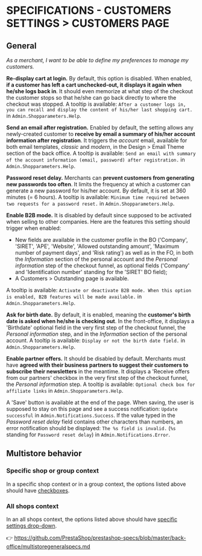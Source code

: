 # **SPECIFICATIONS - CUSTOMERS SETTINGS > CUSTOMERS PAGE**


## General

_As a merchant, I want to be able to define my preferences to manage my customers._

**Re-display cart at login.** By default, this option is disabled. When enabled, **if a customer has left a cart unchecked-out, it displays it again when he/she logs back in**. It should even memorize at what step of the checkout the customer stops so that he/she can go back directly to where the checkout was stopped. A tooltip is available: `After a customer logs in, you can recall and display the content of his/her last shopping cart.` in `Admin.Shopparameters.Help`.

**Send an email after registration.** Enabled by default, the setting allows any newly-created customer to **receive by email a summary of his/her account information after registration**. It triggers the _account_ email, available for both email templates, _classic_ and _modern_, in the Design > Email Theme section of the back office. A tooltip is available: `Send an email with summary of the account information (email, password) after registration.` in `Admin.Shopparameters.Help`.

**Password reset delay.** Merchants can **prevent customers from generating new passwords too often**. It limits the frequency at which a customer can generate a new password for his/her account. By default, it is set at 360 minutes (= 6 hours). A tooltip is available: `Minimum time required between two requests for a password reset.` in `Admin.Shopparameters.Help`.

**Enable B2B mode.** It is disabled by default since supposed to be activated when selling to other companies. Here are the features this setting should trigger when enabled:

- New fields are available in the customer profile in the BO ('Company', 'SIRET', 'APE', 'Website', 'Allowed outstanding amount', 'Maximum number of payment days', and 'Risk rating') as well as in the FO, in both the _Information_ section of the personal account and the _Personal information_ step of the checkout funnel, as optional fields ('Company' and 'Identification number' standing for the 'SIRET' BO field);
- A Customers > Outstanding page is available.

A tooltip is available: `Activate or deactivate B2B mode. When this option is enabled, B2B features will be made available.` in `Admin.Shopparameters.Help`.

**Ask for birth date.** By default, it is enabled, meaning the **customer's birth date is asked when he/she is checking out**. In the front-office, it displays a 'Birthdate' optional field in the very first step of the checkout funnel, the _Personal information_ step, and in the _Information_ section of the personal account. A tooltip is available: `Display or not the birth date field.` in  `Admin.Shopparameters.Help`.

**Enable partner offers.** It should be disabled by default. Merchants must have **agreed with their business partners to suggest their customers to subscribe their newsletters** in the meantime. It displays a 'Receive offers from our partners' checkbox in the very first step of the checkout funnel, the _Personal information_ step. A tooltip is available: `Optional check box for affiliate links` in  `Admin.Shopparameters.Help`.

A 'Save' button is available at the end of the page. When saving, the user is supposed to stay on this page and see a success notification: `Update successful` in `Admin.Notifications.Success`. If the value typed in the _Password reset delay_ field contains other characters than numbers, an error notification should be displayed: `The %s field is invalid.` (`%s` standing for `Password reset delay`) in `Admin.Notifications.Error`.


## Multistore behavior

### Specific shop or group context

In a specific shop context or in a group context, the options listed above should have [checkboxes](https://github.com/PrestaShop/PrestaShop/issues/19365).


### All shops context

In an all shops context, the options listed above should have [specific settings drop-down](https://github.com/PrestaShop/PrestaShop/issues/19317).

:point_right: https://github.com/PrestaShop/prestashop-specs/blob/master/back-office/multistoregeneralspecs.md
